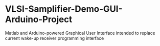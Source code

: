 # VLSI-Samplifier-Demo-GUI-Arduino-Project
Matlab and Arduino-powered Graphical User Interface intended to replace current wake-up receiver programming interface
